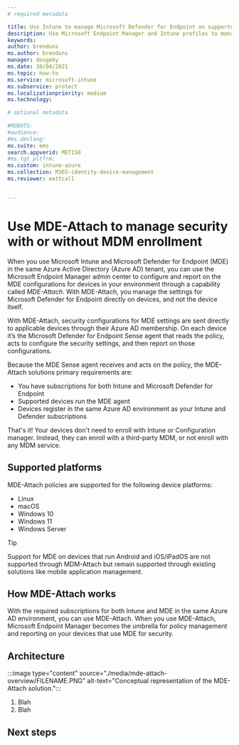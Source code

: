 ```yaml
---
# required metadata

title: Use Intune to manage Microsoft Defender for Endpoint on supported devices
description: Use Microsoft Endpoint Manager and Intune profiles to manage security settings for Microsoft Defender for Endpoint for devices registered in your Azure Active Directory. 
keywords:
author: brenduns
ms.author: brenduns
manager: dougeby
ms.date: 10/04/2021
ms.topic: how-to
ms.service: microsoft-intune
ms.subservice: protect
ms.localizationpriority: medium
ms.technology:

# optional metadata
 
#ROBOTS:
#audience:
#ms.devlang:
ms.suite: ems
search.appverid: MET150
#ms.tgt_pltfrm:
ms.custom: intune-azure
ms.collection: M365-identity-device-management
ms.reviewer: mattcall


---
```

<!-- Release branch: release-mde-integration. Draft and scope in progress. Place images in ./media/mde-attach-overview folder.  -->


# Use MDE-Attach to manage security with or without MDM enrollment

<!-- alternate title ideas?  Maybe:  # Manage Microsoft Defender for Endpoint on devices with or without MDM enrollment -->

When you use Microsoft Intune and Microsoft Defender for Endpoint (MDE) in the same Azure Active Directory (Azure AD) tenant, you can use the Microsoft Endpoint Manager admin center to configure and report on the MDE configurations for devices in your environment through a capability called *MDE-Attach*. With MDE-Attach, you manage the settings for Microsoft Defender for Endpoint directly on devices, and not the device itself.

With MDE-Attach, security configurations for MDE settings are sent directly to applicable devices through their Azure AD membership. On each device it’s the Microsoft Defender for Endpoint Sense agent that reads the policy, acts to configure the security settings, and then report on those configurations.

Because the MDE Sense agent receives and acts on the policy, the MDE-Attach solutions primary requirements are:

- You have subscriptions for both Intune and Microsoft Defender for Endpoint
- Supported devices run the MDE agent
- Devices register in the same Azure AD environment as your Intune and Defender subscriptions

That's it! Your devices don't need to enroll with Intune or Configuration manager. Instead, they can enroll with a third-party MDM, or not enroll with any MDM service.

## Supported platforms

MDE-Attach policies are supported for the following device platforms:

- Linux
- macOS
- Windows 10
- Windows 11
- Windows Server

> [!TIP]
> Support for MDE on devices that run Android and iOS/iPadOS are not supported through MDM-Attach but remain supported through existing solutions like mobile application management.

## How MDE-Attach works

With the required subscriptions for both Intune and MDE in the same Azure AD environment, you can use MDE-Attach. When you use MDE-Attach, Microsoft Endpoint Manager becomes the umbrella for policy management and reporting on your devices that use MDE for security.

## Architecture

:::image type="content" source="./media/mde-attach-overview/FILENAME.PNG" alt-text="Conceptual representation of the MDE-Attach solution.":::

1. Blah
2. Blah
<!-- for Localization, the more text we can add outside the image, the better --> 

## Next steps

